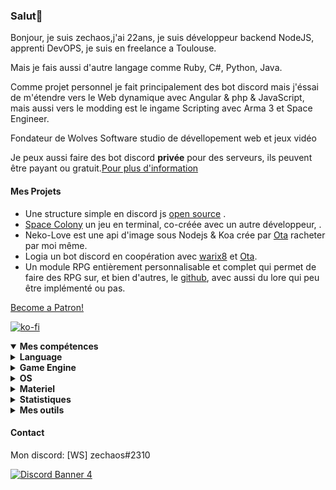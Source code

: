 <h3 id="salut-">Salut👋</h3>
<p>Bonjour, je suis zechaos,j'ai 22ans, je suis développeur backend NodeJS, apprenti DevOPS, je suis en freelance a Toulouse.</p>
<p>Mais je fais aussi d'autre langage comme Ruby, C#, Python, Java.</p>
<p>Comme projet personnel je fait principalement des bot discord mais j'éssai de m'étendre vers le Web dynamique avec Angular & php & JavaScript, mais aussi vers le modding est le ingame Scripting avec Arma 3 et Space Engineer.</p>
<p>Fondateur de Wolves Software studio de dévellopement web et jeux vidéo
<p>Je peux aussi faire des bot discord <strong>privée</strong> pour des serveurs, ils peuvent être payant ou gratuit.<a href="https://github.com/zechaos031/zechaos031/blob/master/info/CustomBot.md">Pour plus d'information</a></p>
<h4 id="mes-projets">Mes Projets</h4>
<ul>
<li>Une structure simple en discord js <a href="https://github.com/zechaos031/Bot-Discord-Structures">open source</a> .</li>
<li><a href="https://github.com/Wolves-SoftWare/SpaceColony">Space Colony</a> un jeu en terminal, co-créée avec un autre développeur,  .</li>
<li>Neko-Love est une api d'image sous Nodejs & Koa crée par <a href="https://github.com/Steven-Debande">Ota</a> racheter par moi même.</li>
<li>Logia un bot discord en coopération avec <a href="https://github.com/warix8">warix8</a> et <a href="https://github.com/StevenDBND">Ota</a>.</li>
<li>Un module RPG entièrement personnalisable et complet qui permet de faire des RPG sur, et bien d'autres, le <a href="https://github.com/RPG-Module">github</a>, avec aussi du lore qui peu être implémenté ou pas.</li>
</ul>
<a href="https://www.patreon.com/bePatron?u=43559512" data-patreon-widget-type="become-patron-button" align=center>Become a Patron!</a>

[![ko-fi](https://ko-fi.com/img/githubbutton_sm.svg)](https://ko-fi.com/T6T43QB6A)
<details open="">
  <summary><strong>Mes compétences</strong></summary>
  <details>
  <summary><strong>Language</strong></summary>
    <details>
  <summary><strong>Web</strong></summary>
<img src="https://progress-bar.dev/80?title=JavaScript" alt="80%"> <img src="https://progress-bar.dev/60?title=HTML" alt="60%"> <img src="https://progress-bar.dev/60?title=CSS" alt="60%">
</details>
<details>
  <summary><strong>Backend</strong></summary>
<img src="https://progress-bar.dev/90?title=NodeJS" alt="90%"> <img src="https://progress-bar.dev/5?title=PHP" alt="5%"> <img src="https://progress-bar.dev/30?title=Deno" alt="30%"> <img src="https://progress-bar.dev/30?title=TypeScript" alt="30%">  <img src="https://progress-bar.dev/30?title=CoffeeScript" alt="30%">
</details>
<details>
  <summary><strong>Autres</strong></summary>
<img src="https://progress-bar.dev/20?title=Ruby" alt="20%"> <img src="https://progress-bar.dev/20?title=Python" alt="20%"> <img src="https://progress-bar.dev/60?title=Csharp" alt="60%">  <img src="https://progress-bar.dev/10?title=Lua" alt="10%"> <img src="https://progress-bar.dev/10?title=GML" alt="10%">
  </details>
</details>
<details>
  <summary><strong>Game Engine</strong></summary>
<img src="https://progress-bar.dev/30?title=UnrealEngine4" alt="30%"> <img src="https://progress-bar.dev/30?title=GM2" alt="30%">
</details>
<details>
  <summary><strong>OS</strong></summary>
<img src="https://progress-bar.dev/30?title=Linux" alt="30%"> <img src="https://progress-bar.dev/70?title=Windows" alt="70%">
</details>
<details>
  <summary><strong>Materiel</strong></summary>
<img src="https://progress-bar.dev/90?title=Hardware" alt="90%">
<p></p>
</details>

</details>

<details>
  <summary><b>Statistiques</b></summary>
  
  [![Github Statistics](https://github-readme-stats.vercel.app/api?username=zechaos031&theme=radical)](https://github.com/anuraghazra/github-readme-stats)
[![Github Statistics](https://github-profile-trophy.vercel.app/?username=zechaos031&theme=dracula)

<!--START_SECTION:waka-->
![Profile Views](http://img.shields.io/badge/Profile%20Views-0-blue)

**🐱 My GitHub Data** 

> 🏆 425 Contributions in the Year 2021
 > 
> 📦 104.1 kB Used in GitHub's Storage 
 > 
> 🚫 Not Opted to Hire
 > 
> 📜 67 Public Repositories 
 > 
> 🔑 24 Private Repositories  
 > 
**I'm an Early 🐤** 

```text
🌞 Morning    202 commits    █████░░░░░░░░░░░░░░░░░░░░   19.54% 
🌆 Daytime    328 commits    ████████░░░░░░░░░░░░░░░░░   31.72% 
🌃 Evening    325 commits    ███████░░░░░░░░░░░░░░░░░░   31.43% 
🌙 Night      179 commits    ████░░░░░░░░░░░░░░░░░░░░░   17.31%

```
📅 **I'm Most Productive on Monday** 

```text
Monday       193 commits    ████░░░░░░░░░░░░░░░░░░░░░   18.67% 
Tuesday      149 commits    ███░░░░░░░░░░░░░░░░░░░░░░   14.41% 
Wednesday    136 commits    ███░░░░░░░░░░░░░░░░░░░░░░   13.15% 
Thursday     169 commits    ████░░░░░░░░░░░░░░░░░░░░░   16.34% 
Friday       150 commits    ███░░░░░░░░░░░░░░░░░░░░░░   14.51% 
Saturday     129 commits    ███░░░░░░░░░░░░░░░░░░░░░░   12.48% 
Sunday       108 commits    ██░░░░░░░░░░░░░░░░░░░░░░░   10.44%

```


📊 **This Week I Spent My Time On** 

```text
⌚︎ Time Zone: Europe/Paris

💬 Programming Languages: 
C#                       5 hrs 6 mins        ███████████████████░░░░░░   77.87% 
Git Config               1 hr 3 mins         ████░░░░░░░░░░░░░░░░░░░░░   16.16% 
JavaScript               17 mins             █░░░░░░░░░░░░░░░░░░░░░░░░   4.49% 
JSON                     5 mins              ░░░░░░░░░░░░░░░░░░░░░░░░░   1.31% 
Other                    0 secs              ░░░░░░░░░░░░░░░░░░░░░░░░░   0.16%

🔥 Editors: 
Rider                    6 hrs 15 mins       ███████████████████████░░   95.47% 
WebStorm                 17 mins             █░░░░░░░░░░░░░░░░░░░░░░░░   4.53%

🐱‍💻 Projects: 
Space Colony             4 hrs 38 mins       █████████████████░░░░░░░░   70.84% 
Unknown Project          1 hr 2 mins         ████░░░░░░░░░░░░░░░░░░░░░   15.94% 
BitKnight                35 mins             ██░░░░░░░░░░░░░░░░░░░░░░░   8.92% 
SandBox                  12 mins             ░░░░░░░░░░░░░░░░░░░░░░░░░   3.28% 
discord-token-generator-m2 mins              ░░░░░░░░░░░░░░░░░░░░░░░░░   0.63%

```

**I Mostly Code in JavaScript** 

```text
JavaScript               35 repos            ████████████████████░░░░░   83.33% 
C#                       5 repos             ███░░░░░░░░░░░░░░░░░░░░░░   11.9% 
Python                   1 repo              ░░░░░░░░░░░░░░░░░░░░░░░░░   2.38% 
Ruby                     1 repo              ░░░░░░░░░░░░░░░░░░░░░░░░░   2.38%

```


**Timeline**

![Chart not found](https://raw.githubusercontent.com/zechaos031/zechaos031/master/charts/bar_graph.png) 


 Last Updated on 24/11/2021
<!--END_SECTION:waka-->


<a href="https://github.com/zechaos031/zechaos031"><img src="https://github.com/zechaos031/zechaos031/blob/master/images/stat.svg" align=center/></a></a>

</details>

<details>
  <summary><b>Mes outils</b></summary>
  
[![Webstorm](https://img.shields.io/badge/Webstrom-007acc?style=for-the-badge&logo=JetBrains&logoColor=white)](https://www.jetbrains.com/)
[![Rider](https://img.shields.io/badge/Rider-007acc?style=for-the-badge&logo=JetBrains&logoColor=white)](https://www.jetbrains.com/)
[![Git](https://img.shields.io/badge/Git-f05032?style=for-the-badge&logo=git&logoColor=white)](https://git-scm.com/)
[![Mysql](https://img.shields.io/badge/Mysql-4479a1?style=for-the-badge&color=white&logo=mysql)](https://www.mysql.com/fr/) 
[![MongoDB](https://img.shields.io/badge/MongoDB-47a248?style=for-the-badge&logo=mongodb&logoColor=white)](https://www.mongodb.com/)    
[![Javascript](https://img.shields.io/badge/Javascript-f7df1e?style=for-the-badge&logo=javascript&logoColor=white)](https://developer.mozilla.org/en-US/docs/Web/JavaScript)
[![Node.js](https://img.shields.io/badge/Node.js-339933?style=for-the-badge&logo=node.js&logoColor=white)](https://nodejs.org/en/)
</details>



#### Contact
Mon discord: [WS] zechaos#2310


[![Discord Banner 4](https://discordapp.com/api/guilds/604953858979921921/widget.png?style=banner4)](https://discordapp.com/invite/CQarcG5)
